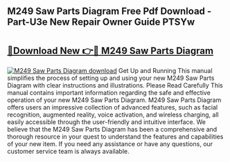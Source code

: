 ## M249 Saw Parts Diagram Free Pdf Download - Part-U3e New Repair Owner Guide PTSYw

# <h2><a href="http://dfn004.blite.top/?on=M249+Saw+Parts+Diagram">🔗Download New 👉🔴 M249 Saw Parts Diagram</a></h2>

[![M249 Saw Parts Diagram download](https://i.imgur.com/lujVjoI.png)](http://dfn004.blite.top/?on=M249+Saw+Parts+Diagram)
Get Up and Running This manual simplifies the process of setting up and using your new M249 Saw Parts Diagram with clear instructions and illustrations. Please Read Carefully This manual contains important information regarding the safe and effective operation of your new M249 Saw Parts Diagram. M249 Saw Parts Diagram offers users an impressive collection of advanced features, such as facial recognition, augmented reality, voice activation, and wireless charging, all easily accessible through the user-friendly and intuitive interface. We believe that the M249 Saw Parts Diagram has been a comprehensive and thorough resource in your quest to understand the features and capabilities of your new item. If you need any assistance or have any questions, our customer service team is always available.
